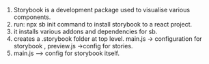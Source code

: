 1. Storybook is a development package used to visualise various components.
2. run: npx sb init command to install storybook to a react project.
3. it installs various addons and dependencies for sb.
4. creates a .storybook folder at top level. main.js -> configuration for storybook , preview.js ->config for stories.
5. main.js --> config for storybook itself.